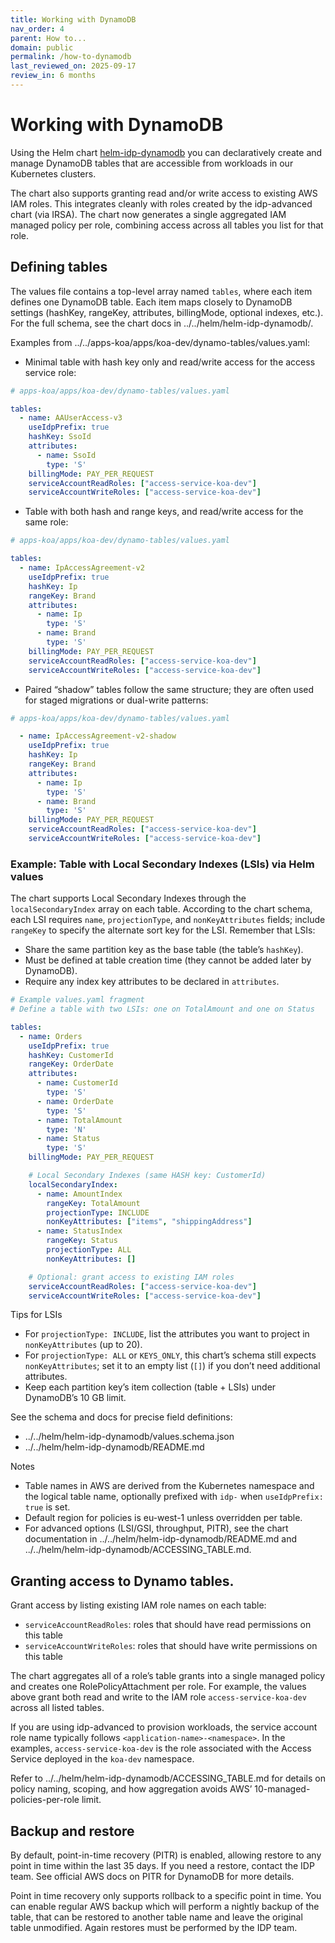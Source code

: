 ```yaml
---
title: Working with DynamoDB
nav_order: 4 
parent: How to...
domain: public
permalink: /how-to-dynamodb
last_reviewed_on: 2025-09-17
review_in: 6 months
---
```

# Working with DynamoDB

Using the Helm chart [helm-idp-dynamodb](https://github.com/jppol-idp/helm-idp-dynamodb) you can declaratively create and manage DynamoDB tables that are accessible from workloads in our Kubernetes clusters.

The chart also supports granting read and/or write access to existing AWS IAM roles. This integrates cleanly with roles created by the idp-advanced chart (via IRSA). The chart now generates a single aggregated IAM managed policy per role, combining access across all tables you list for that role.

## Defining tables

The values file contains a top-level array named `tables`, where each item defines one DynamoDB table. Each item maps closely to DynamoDB settings (hashKey, rangeKey, attributes, billingMode, optional indexes, etc.). For the full schema, see the chart docs in ../../helm/helm-idp-dynamodb/.

Examples from ../../apps-koa/apps/koa-dev/dynamo-tables/values.yaml:

- Minimal table with hash key only and read/write access for the access service role:

```yaml
# apps-koa/apps/koa-dev/dynamo-tables/values.yaml

tables:
  - name: AAUserAccess-v3
    useIdpPrefix: true
    hashKey: SsoId
    attributes:
      - name: SsoId
        type: 'S'
    billingMode: PAY_PER_REQUEST
    serviceAccountReadRoles: ["access-service-koa-dev"]
    serviceAccountWriteRoles: ["access-service-koa-dev"]
```

- Table with both hash and range keys, and read/write access for the same role:

```yaml
# apps-koa/apps/koa-dev/dynamo-tables/values.yaml

tables:
  - name: IpAccessAgreement-v2
    useIdpPrefix: true
    hashKey: Ip
    rangeKey: Brand
    attributes:
      - name: Ip
        type: 'S'
      - name: Brand
        type: 'S'
    billingMode: PAY_PER_REQUEST
    serviceAccountReadRoles: ["access-service-koa-dev"]
    serviceAccountWriteRoles: ["access-service-koa-dev"]
```

- Paired “shadow” tables follow the same structure; they are often used for staged migrations or dual-write patterns:

```yaml
# apps-koa/apps/koa-dev/dynamo-tables/values.yaml

  - name: IpAccessAgreement-v2-shadow
    useIdpPrefix: true
    hashKey: Ip
    rangeKey: Brand
    attributes:
      - name: Ip
        type: 'S'
      - name: Brand
        type: 'S'
    billingMode: PAY_PER_REQUEST
    serviceAccountReadRoles: ["access-service-koa-dev"]
    serviceAccountWriteRoles: ["access-service-koa-dev"]
```

### Example: Table with Local Secondary Indexes (LSIs) via Helm values

The chart supports Local Secondary Indexes through the `localSecondaryIndex` array on each table. According to the chart schema, each LSI requires `name`, `projectionType`, and `nonKeyAttributes` fields; include `rangeKey` to specify the alternate sort key for the LSI. Remember that LSIs:
- Share the same partition key as the base table (the table’s `hashKey`).
- Must be defined at table creation time (they cannot be added later by DynamoDB).
- Require any index key attributes to be declared in `attributes`.

```yaml
# Example values.yaml fragment
# Define a table with two LSIs: one on TotalAmount and one on Status

tables:
  - name: Orders
    useIdpPrefix: true
    hashKey: CustomerId
    rangeKey: OrderDate
    attributes:
      - name: CustomerId
        type: 'S'
      - name: OrderDate
        type: 'S'
      - name: TotalAmount
        type: 'N'
      - name: Status
        type: 'S'
    billingMode: PAY_PER_REQUEST

    # Local Secondary Indexes (same HASH key: CustomerId)
    localSecondaryIndex:
      - name: AmountIndex
        rangeKey: TotalAmount
        projectionType: INCLUDE
        nonKeyAttributes: ["items", "shippingAddress"]
      - name: StatusIndex
        rangeKey: Status
        projectionType: ALL
        nonKeyAttributes: []

    # Optional: grant access to existing IAM roles
    serviceAccountReadRoles: ["access-service-koa-dev"]
    serviceAccountWriteRoles: ["access-service-koa-dev"]
```

Tips for LSIs
- For `projectionType: INCLUDE`, list the attributes you want to project in `nonKeyAttributes` (up to 20).
- For `projectionType: ALL` or `KEYS_ONLY`, this chart’s schema still expects `nonKeyAttributes`; set it to an empty list (`[]`) if you don’t need additional attributes.
- Keep each partition key’s item collection (table + LSIs) under DynamoDB’s 10 GB limit.

See the schema and docs for precise field definitions:
- ../../helm/helm-idp-dynamodb/values.schema.json
- ../../helm/helm-idp-dynamodb/README.md

Notes
- Table names in AWS are derived from the Kubernetes namespace and the logical table name, optionally prefixed with `idp-` when `useIdpPrefix: true` is set.
- Default region for policies is eu-west-1 unless overridden per table.
- For advanced options (LSI/GSI, throughput, PITR), see the chart documentation in ../../helm/helm-idp-dynamodb/README.md and ../../helm/helm-idp-dynamodb/ACCESSING_TABLE.md.

## Granting access to Dynamo tables.

Grant access by listing existing IAM role names on each table:
- `serviceAccountReadRoles`: roles that should have read permissions on this table
- `serviceAccountWriteRoles`: roles that should have write permissions on this table

The chart aggregates all of a role’s table grants into a single managed policy and creates one RolePolicyAttachment per role. For example, the values above grant both read and write to the IAM role `access-service-koa-dev` across all listed tables.

If you are using idp-advanced to provision workloads, the service account role name typically follows `<application-name>-<namespace>`. In the examples, `access-service-koa-dev` is the role associated with the Access Service deployed in the `koa-dev` namespace.

Refer to ../../helm/helm-idp-dynamodb/ACCESSING_TABLE.md for details on policy naming, scoping, and how aggregation avoids AWS’ 10-managed-policies-per-role limit.

## Backup and restore
By default, point-in-time recovery (PITR) is enabled, allowing restore to any point in time within the last 35 days. If you need a restore, contact the IDP team. See official AWS docs on PITR for DynamoDB for more details.

Point in time recovery only supports rollback to a specific point in time. You can enable regular AWS backup which will perform a nightly backup of the table, that can be restored to another table name and leave the 
original table unmodified. Again restores must be performed by the IDP team.
